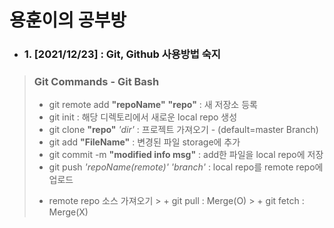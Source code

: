 # 용훈이의 공부방

* ### 1. [2021/12/23] : Git, Github 사용방법 숙지
>### Git Commands - Git Bash
>+ git remote add __"repoName"__ __"repo"__ : 새 저장소 등록
>+ git init : 해당 디렉토리에서 새로운 local repo 생성
>+ git clone __"repo"__ _'dir'_ : 프로젝트 가져오기 - (default=master Branch)
>+ git add __"FileName"__ : 변경된 파일 storage에 추가
>+ git commit -m __"modified info msg"__ : add한 파일을 local repo에 저장
>+ git push _'repoName(remote)'_ _'branch'_ : local repo를 remote repo에 업로드 
>
>* remote repo 소스 가져오기
	>	+ git pull <repoName> <branch> : Merge(O)
	>	+ git fetch <repoName> : Merge(X)